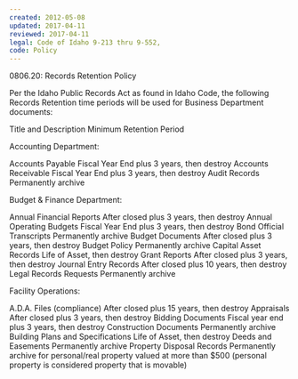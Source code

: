 ```yaml
---
created: 2012-05-08
updated: 2017-04-11
reviewed: 2017-04-11
legal: Code of Idaho 9-213 thru 9-552,
code: Policy
---
```

 0806.20: Records Retention Policy

Per the Idaho Public Records Act as found in Idaho Code, the following Records Retention time periods will be used
for Business Department documents:

Title and Description Minimum Retention Period

Accounting Department:


Accounts Payable Fiscal Year End plus 3 years, then destroy
Accounts Receivable Fiscal Year End plus 3 years, then destroy
Audit Records Permanently archive

Budget & Finance Department:


Annual Financial Reports After closed plus 3 years, then destroy
Annual Operating Budgets Fiscal Year End plus 3 years, then destroy
Bond Official Transcripts Permanently archive
Budget Documents After closed plus 3 years, then destroy
Budget Policy Permanently archive
Capital Asset Records Life of Asset, then destroy
Grant Reports After closed plus 3 years, then destroy
Journal Entry Records After closed plus 10 years, then destroy
Legal Records Requests Permanently archive

Facility Operations:


A.D.A. Files (compliance) After closed plus 15 years, then destroy
Appraisals After closed plus 3 years, then destroy
Bidding Documents Fiscal year end plus 3 years, then destroy
Construction Documents Permanently archive
Building Plans and Specifications Life of Asset, then destroy
Deeds and Easements Permanently archive
Property Disposal Records Permanently archive for personal/real property valued at more than
$500 (personal property is considered property that is movable)

